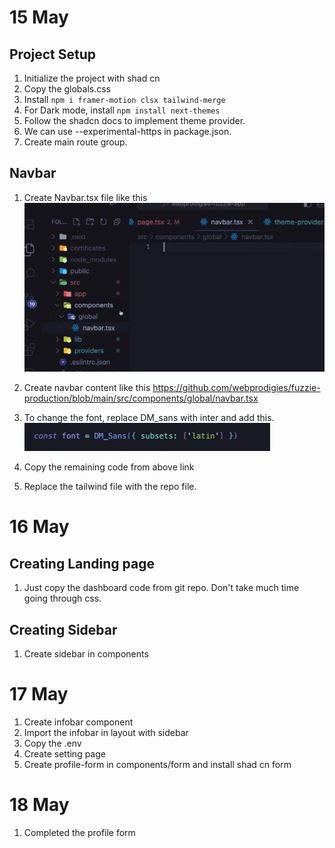 # 15 May

## Project Setup

1. Initialize the project with shad cn
2. Copy the globals.css
3. Install `npm i framer-motion clsx tailwind-merge`
4. For Dark mode, install `npm install next-themes`
5. Follow the shadcn docs to implement theme provider.
6. We can use --experimental-https in package.json.
7. Create main route group.

## Navbar

1. Create Navbar.tsx file like this
   ![alt text](image.png)
2. Create navbar content like this
   https://github.com/webprodigies/fuzzie-production/blob/main/src/components/global/navbar.tsx
3. To change the font, replace DM_sans with inter and add this.
   ![alt text](image-1.png)

4. Copy the remaining code from above link
5. Replace the tailwind file with the repo file.

# 16 May

## Creating Landing page

1. Just copy the dashboard code from git repo. Don't take much time going through css.

## Creating Sidebar

1. Create sidebar in components

# 17 May

1. Create infobar component
2. Import the infobar in layout with sidebar
3. Copy the .env
4. Create setting page
5. Create profile-form in components/form and install shad cn form


# 18 May

1. Completed the profile form